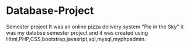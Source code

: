 # Database-Project
Semester project
It was an online pizza delivery system "Pie in the Sky"
it was my databse semester project and it was created using Html,PHP,CSS,bootstrap,javasript,sql,mysql,myphpadmin.
